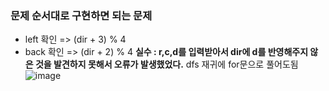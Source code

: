### 문제 순서대로 구현하면 되는 문제
- left 확인  => (dir + 3) % 4
- back 확인 => (dir + 2) % 4
**실수 : r,c,d를 입력받아서 dir에 d를 반영해주지 않은 것을 발견하지 못해서 오류가 발생했었다.**
dfs 재귀에 for문으로 풀어도됨
![image](https://user-images.githubusercontent.com/69031678/165399858-a3273262-b1ad-4509-b730-7ce1bedbb4fd.png)
